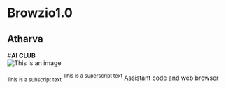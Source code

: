 # Browzio1.0
## Atharva
#**AI CLUB** <br/>
![This is an image](https://user-images.githubusercontent.com/97673859/177376133-36001b35-97f5-41c8-99bd-7af4e5462f2c.png)

<sub>This is a subscript text</sub>	
<sup>This is a superscript text</sup>
Assistant code and web browser
